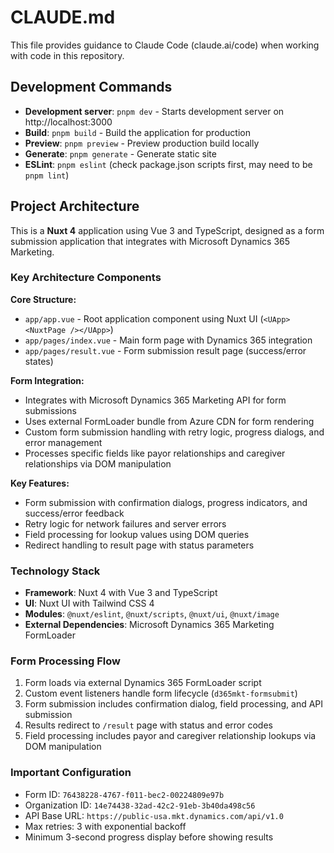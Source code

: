 # CLAUDE.md

This file provides guidance to Claude Code (claude.ai/code) when working with code in this repository.

## Development Commands

- **Development server**: `pnpm dev` - Starts development server on http://localhost:3000
- **Build**: `pnpm build` - Build the application for production  
- **Preview**: `pnpm preview` - Preview production build locally
- **Generate**: `pnpm generate` - Generate static site
- **ESLint**: `pnpm eslint` (check package.json scripts first, may need to be `pnpm lint`)

## Project Architecture

This is a **Nuxt 4** application using Vue 3 and TypeScript, designed as a form submission application that integrates with Microsoft Dynamics 365 Marketing.

### Key Architecture Components

**Core Structure:**
- `app/app.vue` - Root application component using Nuxt UI (`<UApp><NuxtPage /></UApp>`)
- `app/pages/index.vue` - Main form page with Dynamics 365 integration
- `app/pages/result.vue` - Form submission result page (success/error states)

**Form Integration:**
- Integrates with Microsoft Dynamics 365 Marketing API for form submissions
- Uses external FormLoader bundle from Azure CDN for form rendering
- Custom form submission handling with retry logic, progress dialogs, and error management
- Processes specific fields like payor relationships and caregiver relationships via DOM manipulation

**Key Features:**
- Form submission with confirmation dialogs, progress indicators, and success/error feedback
- Retry logic for network failures and server errors
- Field processing for lookup values using DOM queries
- Redirect handling to result page with status parameters

### Technology Stack

- **Framework**: Nuxt 4 with Vue 3 and TypeScript
- **UI**: Nuxt UI with Tailwind CSS 4
- **Modules**: `@nuxt/eslint`, `@nuxt/scripts`, `@nuxt/ui`, `@nuxt/image`
- **External Dependencies**: Microsoft Dynamics 365 Marketing FormLoader

### Form Processing Flow

1. Form loads via external Dynamics 365 FormLoader script
2. Custom event listeners handle form lifecycle (`d365mkt-formsubmit`)
3. Form submission includes confirmation dialog, field processing, and API submission
4. Results redirect to `/result` page with status and error codes
5. Field processing includes payor and caregiver relationship lookups via DOM manipulation

### Important Configuration

- Form ID: `76438228-4767-f011-bec2-00224809e97b`
- Organization ID: `14e74438-32ad-42c2-91eb-3b40da498c56`  
- API Base URL: `https://public-usa.mkt.dynamics.com/api/v1.0`
- Max retries: 3 with exponential backoff
- Minimum 3-second progress display before showing results